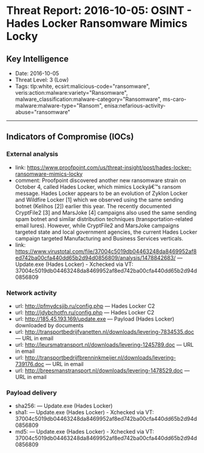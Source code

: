 # Threat Report: 2016-10-05: OSINT - Hades Locker Ransomware Mimics Locky


## Key Intelligence
* Date: 2016-10-05
* Threat Level: 3 (Low)
* Tags: tlp:white, ecsirt:malicious-code="ransomware", veris:action:malware:variety="Ransomware", malware_classification:malware-category="Ransomware", ms-caro-malware:malware-type="Ransom", enisa:nefarious-activity-abuse="ransomware"

---

## Indicators of Compromise (IOCs)
### External analysis
* link: https://www.proofpoint.com/us/threat-insight/post/hades-locker-ransomware-mimics-locky
* comment: Proofpoint discovered another new ransomware strain on October 4, called Hades Locker, which mimics Lockyâ€™s ransom message. Hades Locker appears to be an evolution of Zyklon Locker and Wildfire Locker [1] which we observed using the same sending botnet (Kelihos [2]) earlier this year. The recently documented CryptFile2 [3] and MarsJoke [4] campaigns also used the same sending spam botnet and similar distribution techniques (transportation-related email lures). However, while CryptFile2 and MarsJoke campaigns targeted state and local government agencies, the current Hades Locker campaign targeted Manufacturing and Business Services verticals.
* link: https://www.virustotal.com/file/37004c5019db04463248da8469952af8ed742ba00cfa440dd65b2d94d0856809/analysis/1478842683/ — Update.exe (Hades Locker) - Xchecked via VT: 37004c5019db04463248da8469952af8ed742ba00cfa440dd65b2d94d0856809

### Network activity
* url: http://pfmydcsjib.ru/config.php — Hades Locker C2
* url: http://jdybchotfn.ru/config.php — Hades Locker C2
* url: http://185.45.193.169/update.exe — Payload (Hades Locker) downloaded by documents
* url: http://transportbedrijfvanetten.nl/downloads/levering-7834535.doc — URL in email
* url: http://leursmatransport.nl/downloads/levering-1245789.doc — URL in email
* url: http://transportbedrijfbrenninkmeijer.nl/downloads/levering-739176.doc — URL in email
* url: http://breesmanstransport.nl/downloads/levering-1478529.doc — URL in email

### Payload delivery
* sha256: <sha256> — Update.exe (Hades Locker)
* sha1: <sha1> — Update.exe (Hades Locker) - Xchecked via VT: 37004c5019db04463248da8469952af8ed742ba00cfa440dd65b2d94d0856809
* md5: <md5> — Update.exe (Hades Locker) - Xchecked via VT: 37004c5019db04463248da8469952af8ed742ba00cfa440dd65b2d94d0856809

